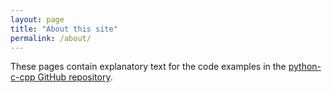 ```yaml
---
layout: page
title: "About this site"
permalink: /about/
---
```


These pages contain explanatory text for the code examples
in the [python-c-cpp GitHub repository]({{site.github_url}}).
